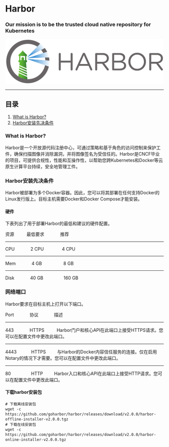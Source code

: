 # Harbor
### Our mission is to be the trusted cloud native repository for Kubernetes

<img alt="Harbor" src="../../images/harbor_logo.png"  />

---

## 目录

1. [What is Harbor?]()
2. [Harbor安装先决条件]()

### What is Harbor?
Harbor是一个开放源代码注册中心，可通过策略和基于角色的访问控制来保护工件，确保扫描图像并消除漏洞，并将图像签名为受信任的。Harbor是CNCF毕业的项目，可提供合规性，性能和互操作性，以帮助您跨Kubernetes和Docker等云原生计算平台持续，安全地管理工件。

### Harbor安装先决条件
Harbor被部署为多个Docker容器。因此，您可以将其部署在任何支持Docker的Linux发行版上。目标主机需要Docker和Docker Compose才能安装。

#### 硬件
下表列出了用于部署Harbor的最低和建议的硬件配置。

资源 &emsp; &emsp; 最低要求 &emsp; &emsp; &ensp; 推荐

---

CPU &emsp; &emsp; &ensp; 2 CPU &emsp; &emsp; &emsp; 4 CPU

---

Mem	&emsp; &emsp; &ensp; 4 GB &emsp; &emsp; &emsp; &ensp; 8 GB

---

Disk &emsp; &emsp; &ensp; 40 GB &emsp; &emsp; &emsp; &ensp;160 GB

### 网络端口
Harbor要求在目标主机上打开以下端口。

Port &emsp;&emsp;&emsp; 协议 &emsp;&emsp;&emsp; 描述

***

443 &emsp; &emsp; &ensp; HTTPS &emsp; &emsp; Harbor门户和核心API在此端口上接受HTTPS请求。您可以在配置文件中更改此端口。

---

4443 &emsp; &emsp; &ensp;HTTPS &emsp; &emsp;与Harbor的Docker内容信任服务的连接。仅在启用Notary的情况下才需要。您可以在配置文件中更改此端口。

---

80 &emsp; &emsp; &emsp; &ensp;HTTP &emsp; &emsp;Harbor入口和核心API在此端口上接受HTTP请求。您可以在配置文件中更改此端口。


#### 下载harbor安装包
```
# 下载离线安装包
wget -c https://github.com/goharbor/harbor/releases/download/v2.0.0/harbor-offline-installer-v2.0.0.tgz
# 下载在线安装包
wget -c https://github.com/goharbor/harbor/releases/download/v2.0.0/harbor-online-installer-v2.0.0.tgz
```
